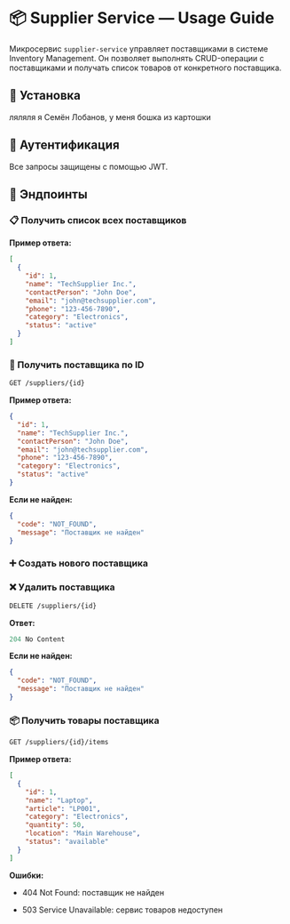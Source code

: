 # 📦 Supplier Service — Usage Guide

Микросервис `supplier-service` управляет поставщиками в системе Inventory Management. Он позволяет выполнять CRUD-операции с поставщиками и получать список товаров от конкретного поставщика.



## :wrench: Установка

ляляля я Семён Лобанов, у меня бошка из картошки

## :closed_lock_with_key: Аутентификация

Все запросы защищены с помощью JWT.

## :blue_book: Эндпоинты

### :clipboard: Получить список всех поставщиков

**Пример ответа:**
```json
[
  {
    "id": 1,
    "name": "TechSupplier Inc.",
    "contactPerson": "John Doe",
    "email": "john@techsupplier.com",
    "phone": "123-456-7890",
    "category": "Electronics",
    "status": "active"
  }
]
```
### :page_facing_up: Получить поставщика по ID

```bash
GET /suppliers/{id}
```
**Пример ответа:**

```json
{
  "id": 1,
  "name": "TechSupplier Inc.",
  "contactPerson": "John Doe",
  "email": "john@techsupplier.com",
  "phone": "123-456-7890",
  "category": "Electronics",
  "status": "active"
}
```
**Если не найден:**
```json
{
  "code": "NOT_FOUND",
  "message": "Поставщик не найден"
}
```
### :heavy_plus_sign: Создать нового поставщика


### :x: Удалить поставщика

```bash
DELETE /suppliers/{id}
```

**Ответ:**
```c#
204 No Content
```
**Если не найден:**
```json
{
  "code": "NOT_FOUND",
  "message": "Поставщик не найден"
}
```

### 📦 Получить товары поставщика

```bash
GET /suppliers/{id}/items
```

**Пример ответа:**
```json
[
  {
    "id": 1,
    "name": "Laptop",
    "article": "LP001",
    "category": "Electronics",
    "quantity": 50,
    "location": "Main Warehouse",
    "status": "available"
  }
]
```
**Ошибки:**
+ 404 Not Found: поставщик не найден

+ 503 Service Unavailable: сервис товаров недоступен